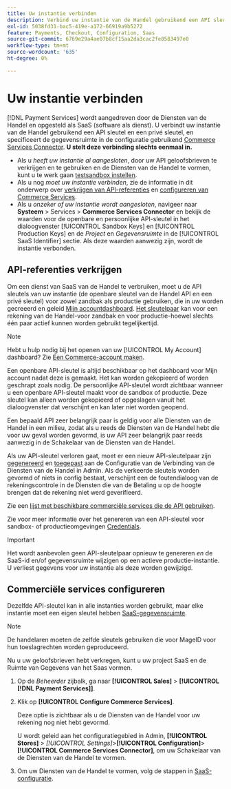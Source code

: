```yaml
---
title: Uw instantie verbinden
description: Verbind uw instantie van de Handel gebruikend een API sleutel en een privé sleutel, en specificeer de gegevensruimte in de configuratie.
exl-id: 5038fd31-bac5-419e-a172-66919a9b5272
feature: Payments, Checkout, Configuration, Saas
source-git-commit: 6769e29a4ae07b8cf15aa2da3cac2fe8583497e0
workflow-type: tm+mt
source-wordcount: '635'
ht-degree: 0%

---
```


# Uw instantie verbinden

[!DNL Payment Services] wordt aangedreven door de Diensten van de Handel en opgesteld als SaaS (software als dienst). U verbindt uw instantie van de Handel gebruikend een API sleutel en een privé sleutel, en specificeert de gegevensruimte in de configuratie gebruikend [Commerce Services Connector](https://experienceleague.adobe.com/docs/commerce-merchant-services/user-guides/saas.html). **U stelt deze verbinding slechts eenmaal in.**

* Als u *heeft uw instantie al aangesloten*, door uw API geloofsbrieven te verkrijgen en te gebruiken en de Diensten van de Handel te vormen, kunt u te werk gaan [testsandbox instellen](https://experienceleague.adobe.com/docs/commerce-merchant-services/payment-services/get-started/sandbox.html).
* Als u nog *moet uw instantie verbinden*, zie de informatie in dit onderwerp over [verkrijgen van API-referenties](#obtain-api-credentials) en [configureren van Commerce Services](#configure-commerce-services).
* Als u *onzeker of uw instantie wordt aangesloten*, navigeer naar **Systeem** > Services > **Commerce Services Connector** en bekijk de waarden voor de openbare en persoonlijke API-sleutel in het dialoogvenster [!UICONTROL Sandbox Keys] en [!UICONTROL Production Keys] en de *Project* en *Gegevensruimte* in de [!UICONTROL SaaS Identifier] sectie. Als deze waarden aanwezig zijn, wordt de instantie verbonden.

## API-referenties verkrijgen

Om een dienst van SaaS van de Handel te verbruiken, moet u de API sleutels van uw instantie (de openbare sleutel van de Handel API en een privé sleutel) voor zowel zandbak als productie gebruiken, die in uw worden gecreeerd en geleid [Mijn accountdashboard](https://account.magento.com/customer/account/login). [Het sleutelpaar](https://docs.magento.com/user-guide/configuration/services/saas.html) kan voor een rekening van de Handel-voor zandbak en voor productie-hoewel slechts één paar actief kunnen worden gebruikt tegelijkertijd.

>[!NOTE]
>
>Hebt u hulp nodig bij het openen van uw [!UICONTROL My Account] dashboard? Zie [Een Commerce-account maken](https://docs.magento.com/user-guide/magento/magento-account-create.html).

Een openbare API-sleutel is altijd beschikbaar op het dashboard voor Mijn account nadat deze is gemaakt. Het kan worden gekopieerd of worden geschrapt zoals nodig. De persoonlijke API-sleutel wordt zichtbaar wanneer u een openbare API-sleutel maakt voor de sandbox of productie. Deze sleutel kan alleen worden gekopieerd of opgeslagen vanuit het dialoogvenster dat verschijnt en kan later niet worden geopend.

Een bepaald API zeer belangrijk paar is geldig voor alle Diensten van de Handel in een milieu, zodat als u reeds de Diensten van de Handel hebt die voor uw geval worden gevormd, is uw API zeer belangrijk paar reeds aanwezig in de Schakelaar van de Diensten van de Handel.

Als uw API-sleutel verloren gaat, moet er een nieuw API-sleutelpaar zijn [gegenereerd](https://experienceleague.adobe.com/docs/commerce-merchant-services/payment-services/get-started/connect.html#generate-an-api-key-and-private-key) en [toegepast](https://experienceleague.adobe.com/docs/commerce-merchant-services/payment-services/get-started/connect.html#configure-saas-project) aan de Configuratie van de Verbinding van de Diensten van de Handel in Admin. Als de verkeerde sleutels worden gevormd of niets in config bestaat, verschijnt een de foutendialoog van de rekeningscontrole in de Diensten die van de Betaling u op de hoogte brengen dat de rekening niet werd geverifieerd.

Zie een [lijst met beschikbare commerciële services die de API gebruiken](https://docs.magento.com/user-guide/system/saas.html#available-services).

Zie voor meer informatie over het genereren van een API-sleutel voor sandbox- of productieomgevingen [Credentials](https://experienceleague.adobe.com/docs/commerce-merchant-services/user-guides/saas.html#apikey).

>[!IMPORTANT]
>
>Het wordt aanbevolen geen API-sleutelpaar opnieuw te genereren *en* de SaaS-id en/of gegevensruimte wijzigen op een actieve productie-instantie. U verliest gegevens voor uw instantie als deze worden gewijzigd.

## Commerciële services configureren

Dezelfde API-sleutel kan in alle instanties worden gebruikt, maar elke instantie moet een eigen sleutel hebben [SaaS-gegevensruimte](https://experienceleague.adobe.com/docs/commerce-merchant-services/user-guides/saas.html#saasenv).

>[!NOTE]
>
>De handelaren moeten de zelfde sleutels gebruiken die voor MageID voor hun toeslagrechten worden geproduceerd.

Nu u uw geloofsbrieven hebt verkregen, kunt u uw project SaaS en de Ruimte van Gegevens van het Saas vormen.

1. Op de _Beheerder_ zijbalk, ga naar **[!UICONTROL Sales]** > **[!UICONTROL [!DNL Payment Services]]**.
1. Klik op **[!UICONTROL Configure Commerce Services]**.

   Deze optie is zichtbaar als u de Diensten van de Handel voor uw rekening nog niet hebt gevormd.

   U wordt geleid aan het configuratiegebied in Admin, **[!UICONTROL Stores]** > _[!UICONTROL Settings]_>**[!UICONTROL Configuration]**>**[!UICONTROL Commerce Services Connector]**, om uw Schakelaar van de Diensten van de Handel te vormen.

1. Om uw Diensten van de Handel te vormen, volg de stappen in [SaaS-configuratie](https://experienceleague.adobe.com/docs/commerce-merchant-services/user-guides/integration-services/saas.html#saasenv).
